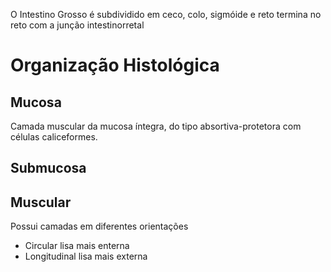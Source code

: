 O Intestino Grosso é subdividido em ceco, colo, sigmóide e reto termina no reto com a junção intestinorretal
# Organização Histológica
## Mucosa
Camada muscular da mucosa íntegra, do tipo absortiva-protetora com células caliceformes. 

## Submucosa

## Muscular
Possui camadas em diferentes orientações
- Circular lisa mais enterna
- Longitudinal lisa mais externa